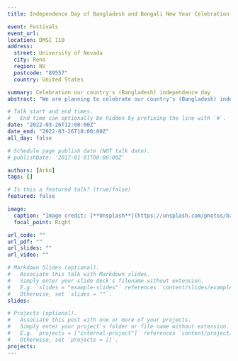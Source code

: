 ```yaml
---
title: Independence Day of Bangladesh and Bengali New Year Celebration

event: Festivals
event_url:
location: DMSC 110
address:
  street: University of Nevada
  city: Reno
  region: NV
  postcode: "89557"
  country: United States

summary: Celebration our country's (Bangladesh) independence day
abstract: "We are planning to celebrate our country's (Bangladesh) independence day, which is on 26th March 2022 (Saturday) from our Bangladeshi Student community. In addition, we will celebrate our Bengali New Year on the same day at the same venue with the same people from our community and others. These two festivals are kind of two major events for our community. Therefore, we are very excited to arrange this program"

# Talk start and end times.
#   End time can optionally be hidden by prefixing the line with `#`.
date: "2022-03-26T12:00:00Z"
date_end: "2022-03-26T18:00:00Z"
all_day: false

# Schedule page publish date (NOT talk date).
# publishDate: '2017-01-01T00:00:00Z'

authors: [Arko]
tags: []

# Is this a featured talk? (true/false)
featured: false

image:
  caption: "Image credit: [**Unsplash**](https://unsplash.com/photos/bzdhc5b3Bxs)"
  focal_point: Right

url_code: ""
url_pdf: ""
url_slides: ""
url_video: ""

# Markdown Slides (optional).
#   Associate this talk with Markdown slides.
#   Simply enter your slide deck's filename without extension.
#   E.g. `slides = "example-slides"` references `content/slides/example-slides.md`.
#   Otherwise, set `slides = ""`.
slides:

# Projects (optional).
#   Associate this post with one or more of your projects.
#   Simply enter your project's folder or file name without extension.
#   E.g. `projects = ["internal-project"]` references `content/project/deep-learning/index.md`.
#   Otherwise, set `projects = []`.
projects:
---
```


<!-- Slides can be added in a few ways:

- **Create** slides using Wowchemy's [_Slides_](https://wowchemy.com/docs/managing-content/#create-slides) feature and link using `slides` parameter in the front matter of the talk file
- **Upload** an existing slide deck to `static/` and link using `url_slides` parameter in the front matter of the talk file
- **Embed** your slides (e.g. Google Slides) or presentation video on this page using [shortcodes](https://wowchemy.com/docs/writing-markdown-latex/).

Further event details, including page elements such as image galleries, can be added to the body of this page. -->
